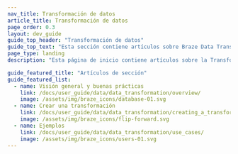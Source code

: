 ```yaml
---
nav_title: Transformación de datos
article_title: Transformación de datos
page_order: 0.3
layout: dev_guide
guide_top_header: "Transformación de datos"
guide_top_text: "Esta sección contiene artículos sobre Braze Data Transformation, una solución de bajo código que puede ayudarle a agilizar la integración de datos."
page_type: landing
description: "Esta página de inicio contiene artículos sobre la Transformación de Datos Braze, incluyendo cómo crear una transformación de datos y casos de uso."

guide_featured_title: "Artículos de sección"
guide_featured_list:
  - name: Visión general y buenas prácticas
    link: /docs/user_guide/data/data_transformation/overview/
    image: /assets/img/braze_icons/database-01.svg
  - name: Crear una transformación
    link: /docs/user_guide/data/data_transformation/creating_a_transformation/
    image: /assets/img/braze_icons/flip-forward.svg
  - name: Ejemplos
    link: /docs/user_guide/data/data_transformation/use_cases/
    image: /assets/img/braze_icons/users-01.svg
---
```

<br><br>
